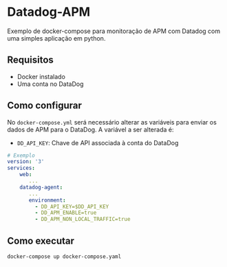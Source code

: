# Datadog-APM

Exemplo de docker-compose para monitoração de APM  com Datadog  com uma simples aplicação em python.

## Requisitos

- Docker instalado
- Uma conta no DataDog

## Como configurar

No `docker-compose.yml` será necessário alterar as variáveis para enviar os dados de APM para o DataDog. A variável a ser alterada é:

- `DD_API_KEY`: Chave de API associada à conta do DataDog 

```yaml
# Exemplo
version: '3'
services:
    web:
       ...
    datadog-agent:
       ...
       environment:
         - DD_API_KEY=$DD_API_KEY
         - DD_APM_ENABLE=true
         - DD_APM_NON_LOCAL_TRAFFIC=true
```

## Como executar

```bash
docker-compose up docker-compose.yaml
```